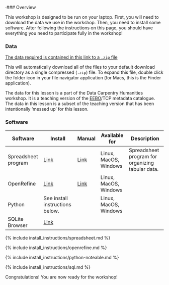 ·### Overview

This workshop is designed to be run on your laptop.
First, you will need to download the data we use in the workshop.
Then, you need to install some software.
After following the instructions on this
page, you should have everything you need to participate fully in the workshop!

### Data

[The data required is contained in this link to a `.zip` file](https://edcarp.github.io/2020-11-25-edinburgh-dc-digital-humanities/data/data.zip)

This will automatically download all of the files to your default download directory as a single compressed
(`.zip`) file. To expand this file, double click the folder icon in your file navigator application (for Macs, this is the Finder application).

The data for this lesson is a part of the Data Carpentry Humanities workshop. It is a teaching version of the [EEBO](https://quod.lib.umich.edu/e/eebogroup/)/TCP metadata catalogue. The data in this lesson is a subset of the teaching version that has been intentionally ‘messed up’ for this lesson.

### Software

| Software            | Install                                                | Manual                                                                  | Available for         | Description                                      |
| ------------------- | ------------------------------------------------------ | ----------------------------------------------------------------------- | --------------------- | ------------------------------------------------ |
| Spreadsheet program | [Link](https://www.libreoffice.org/download/download/) | [Link](https://documentation.libreoffice.org/en/english-documentation/) | Linux, MacOS, Windows | Spreadsheet program for organizing tabular data. |
| OpenRefine          | [Link](http://openrefine.org/download.html)            | [Link](http://openrefine.org/documentation.html)                        | Linux, MacOS, Windows |                                                  |
| Python              | See install instructions below.                        |                                                                         | Linux, MacOS, Windows |                                                  |
| SQLite Browser      | [Link](http://sqlitebrowser.org/dl/)                   |                                                                         |                       |                                                  |

{% include install_instructions/spreadsheet.md %}

{% include install_instructions/openrefine.md  %}

{% include install_instructions/python-noteable.md %}

{% include install_instructions/sql.md %}

Congratulations! You are now ready for the workshop!
